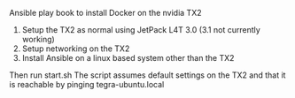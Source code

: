 Ansible play book to install Docker on the nvidia TX2

1. Setup the TX2 as normal using JetPack L4T 3.0 (3.1 not currently working)
2. Setup networking on the TX2
3. Install Ansible on a linux based system other than the TX2

Then run start.sh
The script assumes default settings on the TX2 and that it is reachable by pinging tegra-ubuntu.local
